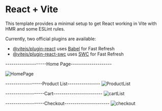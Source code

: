 # React + Vite

This template provides a minimal setup to get React working in Vite with HMR and some ESLint rules.

Currently, two official plugins are available:

- [@vitejs/plugin-react](https://github.com/vitejs/vite-plugin-react/blob/main/packages/plugin-react/README.md) uses [Babel](https://babeljs.io/) for Fast Refresh
- [@vitejs/plugin-react-swc](https://github.com/vitejs/vite-plugin-react-swc) uses [SWC](https://swc.rs/) for Fast Refresh

--------------------Home Page--------------------

![HomePage](https://github.com/user-attachments/assets/f18c9d32-a42e-42e7-af89-698cc4eb1649)

------------------Product List----------------
![ProductList](https://github.com/user-attachments/assets/207657b5-15d0-48ad-ab18-dd3a7ab2d320)

-------------------Cart------------------------
![cartList](https://github.com/user-attachments/assets/f4d809c6-779b-4ab3-936f-dd66c032e388)

-------------------Checkout----------------------
![checkout](https://github.com/user-attachments/assets/9134499c-e02a-43c9-bc2d-a8c1d3b8e430)



